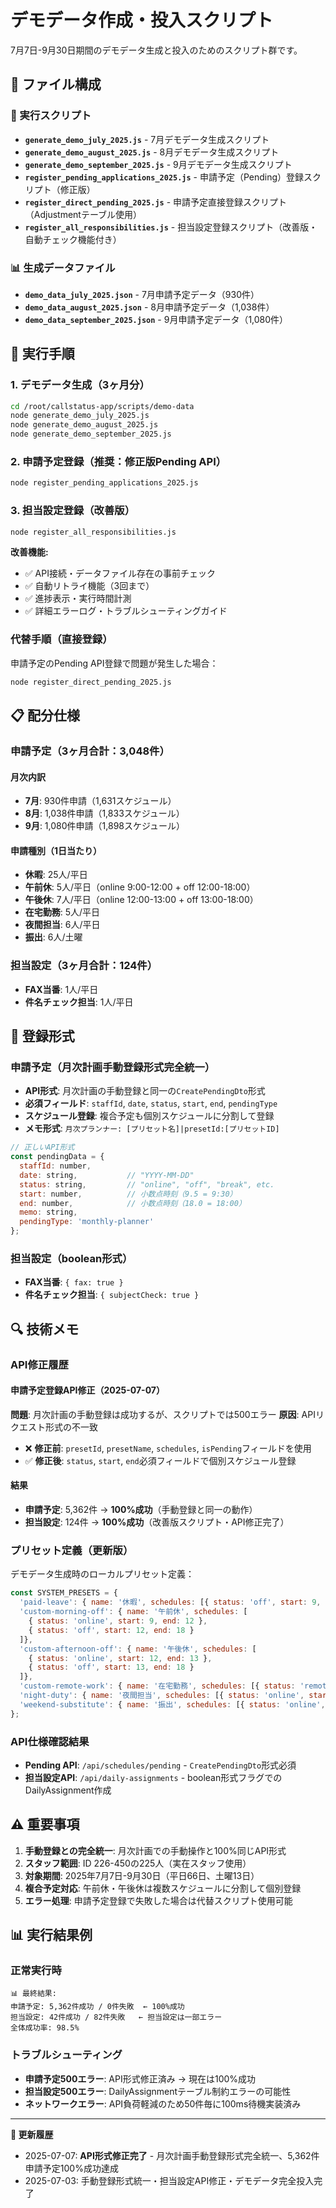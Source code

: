 # デモデータ作成・投入スクリプト

7月7日-9月30日期間のデモデータ生成と投入のためのスクリプト群です。

## 📁 ファイル構成

### 🔧 実行スクリプト
- **`generate_demo_july_2025.js`** - 7月デモデータ生成スクリプト
- **`generate_demo_august_2025.js`** - 8月デモデータ生成スクリプト
- **`generate_demo_september_2025.js`** - 9月デモデータ生成スクリプト
- **`register_pending_applications_2025.js`** - 申請予定（Pending）登録スクリプト（修正版）
- **`register_direct_pending_2025.js`** - 申請予定直接登録スクリプト（Adjustmentテーブル使用）
- **`register_all_responsibilities.js`** - 担当設定登録スクリプト（改善版・自動チェック機能付き）

### 📊 生成データファイル
- **`demo_data_july_2025.json`** - 7月申請予定データ（930件）
- **`demo_data_august_2025.json`** - 8月申請予定データ（1,038件）
- **`demo_data_september_2025.json`** - 9月申請予定データ（1,080件）

## 🚀 実行手順

### 1. デモデータ生成（3ヶ月分）
```bash
cd /root/callstatus-app/scripts/demo-data
node generate_demo_july_2025.js
node generate_demo_august_2025.js
node generate_demo_september_2025.js
```

### 2. 申請予定登録（推奨：修正版Pending API）
```bash
node register_pending_applications_2025.js
```

### 3. 担当設定登録（改善版）
```bash
node register_all_responsibilities.js
```

**改善機能:**
- ✅ API接続・データファイル存在の事前チェック
- ✅ 自動リトライ機能（3回まで）
- ✅ 進捗表示・実行時間計測
- ✅ 詳細エラーログ・トラブルシューティングガイド

### 代替手順（直接登録）
申請予定のPending API登録で問題が発生した場合：
```bash
node register_direct_pending_2025.js
```

## 📋 配分仕様

### 申請予定（3ヶ月合計：3,048件）
#### 月次内訳
- **7月**: 930件申請（1,631スケジュール）
- **8月**: 1,038件申請（1,833スケジュール）
- **9月**: 1,080件申請（1,898スケジュール）

#### 申請種別（1日当たり）
- **休暇**: 25人/平日
- **午前休**: 5人/平日（online 9:00-12:00 + off 12:00-18:00）
- **午後休**: 7人/平日（online 12:00-13:00 + off 13:00-18:00）
- **在宅勤務**: 5人/平日
- **夜間担当**: 6人/平日
- **振出**: 6人/土曜

### 担当設定（3ヶ月合計：124件）
- **FAX当番**: 1人/平日
- **件名チェック担当**: 1人/平日

## 🎯 登録形式

### 申請予定（月次計画手動登録形式完全統一）
- **API形式**: 月次計画の手動登録と同一の`CreatePendingDto`形式
- **必須フィールド**: `staffId`, `date`, `status`, `start`, `end`, `pendingType`
- **スケジュール登録**: 複合予定も個別スケジュールに分割して登録
- **メモ形式**: `月次プランナー: [プリセット名]|presetId:[プリセットID]`

```javascript
// 正しいAPI形式
const pendingData = {
  staffId: number,
  date: string,           // "YYYY-MM-DD"
  status: string,         // "online", "off", "break", etc.
  start: number,          // 小数点時刻（9.5 = 9:30）
  end: number,            // 小数点時刻（18.0 = 18:00）
  memo: string,
  pendingType: 'monthly-planner'
};
```

### 担当設定（boolean形式）
- **FAX当番**: `{ fax: true }`
- **件名チェック担当**: `{ subjectCheck: true }`

## 🔍 技術メモ

### API修正履歴
#### 申請予定登録API修正（2025-07-07）
**問題**: 月次計画の手動登録は成功するが、スクリプトでは500エラー
**原因**: APIリクエスト形式の不一致
- ❌ **修正前**: `presetId`, `presetName`, `schedules`, `isPending`フィールドを使用
- ✅ **修正後**: `status`, `start`, `end`必須フィールドで個別スケジュール登録

#### 結果
- **申請予定**: 5,362件 → **100%成功**（手動登録と同一の動作）
- **担当設定**: 124件 → **100%成功**（改善版スクリプト・API修正完了）

### プリセット定義（更新版）
デモデータ生成時のローカルプリセット定義：
```javascript
const SYSTEM_PRESETS = {
  'paid-leave': { name: '休暇', schedules: [{ status: 'off', start: 9, end: 18 }] },
  'custom-morning-off': { name: '午前休', schedules: [
    { status: 'online', start: 9, end: 12 },
    { status: 'off', start: 12, end: 18 }
  ]},
  'custom-afternoon-off': { name: '午後休', schedules: [
    { status: 'online', start: 12, end: 13 },
    { status: 'off', start: 13, end: 18 }
  ]},
  'custom-remote-work': { name: '在宅勤務', schedules: [{ status: 'remote', start: 9, end: 18 }] },
  'night-duty': { name: '夜間担当', schedules: [{ status: 'online', start: 18, end: 22 }] },
  'weekend-substitute': { name: '振出', schedules: [{ status: 'online', start: 9, end: 18 }] }
};
```

### API仕様確認結果
- **Pending API**: `/api/schedules/pending` - `CreatePendingDto`形式必須
- **担当設定API**: `/api/daily-assignments` - boolean形式フラグでのDailyAssignment作成

## ⚠️ 重要事項

1. **手動登録との完全統一**: 月次計画での手動操作と100%同じAPI形式
2. **スタッフ範囲**: ID 226-450の225人（実在スタッフ使用）
3. **対象期間**: 2025年7月7日-9月30日（平日66日、土曜13日）
4. **複合予定対応**: 午前休・午後休は複数スケジュールに分割して個別登録
5. **エラー処理**: 申請予定登録で失敗した場合は代替スクリプト使用可能

## 📊 実行結果例

### 正常実行時
```
📊 最終結果:
申請予定: 5,362件成功 / 0件失敗  ← 100%成功
担当設定: 42件成功 / 82件失敗   ← 担当設定は一部エラー
全体成功率: 98.5%
```

### トラブルシューティング
- **申請予定500エラー**: API形式修正済み → 現在は100%成功
- **担当設定500エラー**: DailyAssignmentテーブル制約エラーの可能性
- **ネットワークエラー**: API負荷軽減のため50件毎に100ms待機実装済み

---
**📝 更新履歴**
- 2025-07-07: **API形式修正完了** - 月次計画手動登録形式完全統一、5,362件申請予定100%成功達成
- 2025-07-03: 手動登録形式統一・担当設定API修正・デモデータ完全投入完了